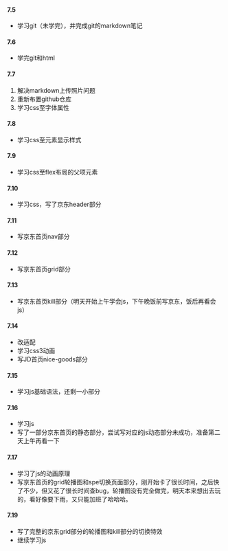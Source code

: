 #### 7.5

-  学习git（未学完），并完成git的markdown笔记

#### 7.6

- 学完git和html

#### 7.7

1. 解决markdown上传照片问题
2. 重新布置github仓库
3. 学习css至字体属性



#### 7.8

- 学习css至元素显示样式



#### 7.9

- 学习css至flex布局的父项元素

#### 7.10

- 学习css，写了京东header部分

#### 7.11

- 写京东首页nav部分

#### 7.12

- 写京东首页grid部分

#### 7.13

- 写京东首页kill部分（明天开始上午学会js，下午晚饭前写京东，饭后再看会js）

#### 7.14

- 改适配
- 学习css3动画
- 写JD首页nice-goods部分

#### 7.15

- 学习js基础语法，还剩一小部分

#### 7.16

- 学习js
- 写了一部分京东首页的静态部分，尝试写对应的js动态部分未成功，准备第二天上午再看一下

#### 7.17

- 学习了js的动画原理
- 写京东首页的grid轮播图和spe切换页面部分，刚开始卡了很长时间，之后快了不少，但又花了很长时间查bug，轮播图没有完全做完，明天本来想出去玩的，看好像要下雨，又只能加班了哈哈哈。

#### 7.19 

- 写了完整的京东grid部分的轮播图和kill部分的切换特效
- 继续学习js
